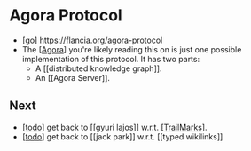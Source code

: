 # Agora Protocol
- [[go]] https://flancia.org/agora-protocol
- The [[Agora]] you're likely reading this on is just one possible implementation of this protocol. It has two parts:
  - A [[distributed knowledge graph]].
  - An [[Agora Server]].

## Next
- [[todo]] get back to [[gyuri lajos]] w.r.t. [[TrailMarks]].
- [[todo]] get back to [[jack park]] w.r.t. [[typed wikilinks]]

[//begin]: # "Autogenerated link references for markdown compatibility"
[go]: go "Go"
[agora]: agora "Agora"
[distributed-knowledge-graph]: distributed-knowledge-graph "Distributed Knowledge Graph"
[agora-server]: agora-server "Agora Server"
[todo]: todo "Todo"
[gyuri-lajos]: gyuri-lajos "Gyuri Lajos"
[trailmarks]: trailmarks "Trailmarks"
[jack-park]: jack-park "Jack Park"
[//end]: # "Autogenerated link references"